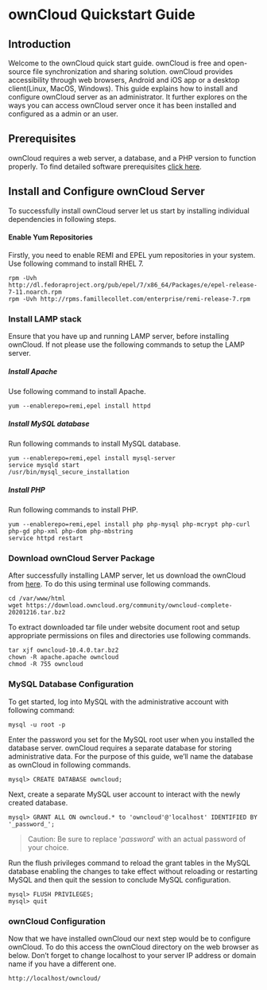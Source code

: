 # ownCloud Quickstart Guide
## Introduction
Welcome to the ownCloud quick start guide. ownCloud is free and open-source file synchronization and sharing solution. ownCloud provides accessibility through web browsers, Android and iOS app or a desktop client(Linux, MacOS, Windows). This guide explains how to install and configure ownCloud server as an administrator. It further explores on the ways you can access ownCloud server once it has been installed and configured as a admin or an user.

## Prerequisites 
ownCloud requires a web server, a database, and a PHP version to function properly. To find detailed software prerequisites [click here](https://doc.owncloud.org/server/9.1/admin_manual/installation/source_installation.html#prerequisites-label). 

## Install and Configure ownCloud Server
To successfully install ownCloud server let us start by installing individual dependencies in following steps.

#### Enable Yum Repositories
Firstly, you need to enable REMI and EPEL yum repositories in your system. Use following command to install RHEL 7.

```
rpm -Uvh http://dl.fedoraproject.org/pub/epel/7/x86_64/Packages/e/epel-release-7-11.noarch.rpm
rpm -Uvh http://rpms.famillecollet.com/enterprise/remi-release-7.rpm
```

### Install LAMP stack
Ensure that you have up and running LAMP server, before installing ownCloud. If not please use the following commands to setup the LAMP server.

##### Install Apache
Use following command to install Apache.
```
yum --enablerepo=remi,epel install httpd
```

##### Install MySQL database
Run following commands to install MySQL database.
```
yum --enablerepo=remi,epel install mysql-server
service mysqld start
/usr/bin/mysql_secure_installation
```

##### Install PHP
Run following commands to install PHP.
```
yum --enablerepo=remi,epel install php php-mysql php-mcrypt php-curl php-gd php-xml php-dom php-mbstring
service httpd restart
```

### Download ownCloud Server Package
After successfully installing LAMP server, let us download the ownCloud from [here](https://owncloud.com/download-server/). To do this using terminal use following commands.
```
cd /var/www/html
wget https://download.owncloud.org/community/owncloud-complete-20201216.tar.bz2	
```

To extract downloaded tar file under website document root and setup appropriate permissions on files and directories use following commands.
```
tar xjf owncloud-10.4.0.tar.bz2
chown -R apache.apache owncloud
chmod -R 755 owncloud
```

### MySQL Database Configuration
To get started, log into MySQL with the administrative account with following command:
```
mysql -u root -p
```

Enter the password you set for the MySQL root user when you installed the database server. ownCloud requires a separate database for storing administrative data. For the purpose of this guide, we’ll name the database as ownCloud in following commands.
```
mysql> CREATE DATABASE owncloud;
```
Next, create a separate MySQL user account to interact with the newly created database.
```
mysql> GRANT ALL ON owncloud.* to 'owncloud'@'localhost' IDENTIFIED BY '_password_';
````
> Caution: Be sure to replace '_password_' with an actual password of your choice.

Run the flush privileges command to reload the grant tables in the MySQL database enabling the changes to take effect without reloading or restarting MySQL and then quit the session to conclude MySQL configuration.
```
mysql> FLUSH PRIVILEGES;
mysql> quit
```

### ownCloud Configuration
Now that we have installed ownCloud our next step would be to configure ownCloud. To do this access the ownCloud directory on the web browser as below. Don’t forget to change localhost to your server IP address or domain name if you have a different one.
```
http://localhost/owncloud/
```


